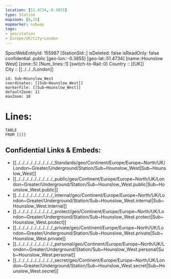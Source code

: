 ```yaml
---
location: [51.4734,-0.3855] 
type: Station 
mapzoom: [8,15] 
mapmarker: subway 
tags:
- geo/station
- Europe/UK/City~London
---
```

SpocWebEntityId: 155987
[StationSId::] 
isDeleted: false
isReadOnly: false
confidential: public
[geo-lon::-0.3855] 
[geo-lat::51.4734] 
[name::Hounslow West] 
[zone::5] 
[Num_lines::1] 
[switch-to-Rail::0] 
Country :: [[UK]]  
City :: [[../../../London]]  


```leaflet
id: Sub~Hounslow_West
coordinates: [[Sub~Hounslow_West]] 
markerFile: [[Sub~Hounslow_West]] 
defaultZoom: 11 
maxZoom: 18
```


# Lines: 
```dataview
TABLE 
FROM [[]] 
```

## Confidential Links & Embeds: 
- [[../../../../../../../../../_Standards/geo/Continent/Europe/Europe~North/UK/London~Greater/Underground/Station/Sub~Hounslow_West|Sub~Hounslow_West]] 
- [[../../../../../../../../../_public/geo/Continent/Europe/Europe~North/UK/London~Greater/Underground/Station/Sub~Hounslow_West.public|Sub~Hounslow_West.public]] 
- [[../../../../../../../../../_internal/geo/Continent/Europe/Europe~North/UK/London~Greater/Underground/Station/Sub~Hounslow_West.internal|Sub~Hounslow_West.internal]] 
- [[../../../../../../../../../_protect/geo/Continent/Europe/Europe~North/UK/London~Greater/Underground/Station/Sub~Hounslow_West.protect|Sub~Hounslow_West.protect]] 
- [[../../../../../../../../../_private/geo/Continent/Europe/Europe~North/UK/London~Greater/Underground/Station/Sub~Hounslow_West.private|Sub~Hounslow_West.private]] 
- [[../../../../../../../../../_personal/geo/Continent/Europe/Europe~North/UK/London~Greater/Underground/Station/Sub~Hounslow_West.personal|Sub~Hounslow_West.personal]] 
- [[../../../../../../../../../_secret/geo/Continent/Europe/Europe~North/UK/London~Greater/Underground/Station/Sub~Hounslow_West.secret|Sub~Hounslow_West.secret]] 
